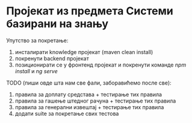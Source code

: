# Пројекат из предмета Системи базирани на знању

Упутство за покретање:
1. инсталирати knowledge пројекат (maven clean install)
2. покренути backend пројекат
3. позиционирати се у фронтенд пројекат и покренути команде *npm install* и *ng serve*

TODO (пиши овде шта нам све фали, заборавићемо после све):
1. правила за доплату средстава + тестирање тих правила
2. правила за гашење штедног рачуна + тестирање тих правила
3. правила за генерални извештај + тестирање тих правила
4. додати suite за покретање свих тестова

